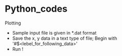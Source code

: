 # Python_codes
Plotting
* Sample input file is given in *.dat format
* Save the x, y data in a text type of file; Begin with '#$<lebel_for_following_data>' 
* Run !
